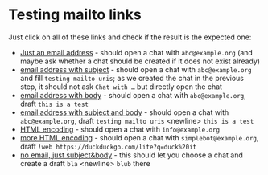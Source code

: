 Testing mailto links
====================

Just click on all of these links and check if the result is the expected one:

* [Just an email address](mailto:abc@example.org) - should open a chat with `abc@example.org` (and maybe ask whether a chat should be created if it does not exist already)
* [email address with subject](mailto:abc@example.org?subject=testing%20mailto%20uris) - should open a chat with `abc@example.org` and fill `testing mailto uris`; as we created the chat in the previous step, it should not ask `Chat with …` but directly open the chat
* [email address with body](mailto:abc@example.org?body=this%20is%20a%20test) - should open a chat with `abc@example.org`, draft `this is a test`
* [email address with subject and body](mailto:abc@example.org?subject=testing%20mailto%20uris&body=this%20is%20a%20test) - should open a chat with `abc@example.org`, draft `testing mailto uris` \<newline\> `this is a test`
* [HTML encoding](mailto:%20info@example.org) - should open a chat with `info@example.org`
* [more HTML encoding](mailto:simplebot@example.org?body=!web%20https%3A%2F%2Fduckduckgo.com%2Flite%3Fq%3Dduck%2520it) - should open a chat with `simplebot@example.org`, draft `!web https://duckduckgo.com/lite?q=duck%20it`
* [no email, just subject&body](mailto:?subject=bla&body=blub) - this should let you choose a chat and create a draft `bla` \<newline\> `blub` there
